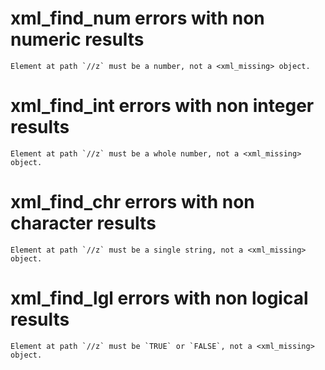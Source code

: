 # xml_find_num errors with non numeric results

    Element at path `//z` must be a number, not a <xml_missing> object.

# xml_find_int errors with non integer results

    Element at path `//z` must be a whole number, not a <xml_missing> object.

# xml_find_chr errors with non character results

    Element at path `//z` must be a single string, not a <xml_missing> object.

# xml_find_lgl errors with non logical results

    Element at path `//z` must be `TRUE` or `FALSE`, not a <xml_missing> object.

